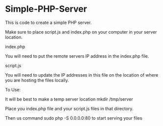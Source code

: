 # Simple-PHP-Server
This is code to create a simple PHP server.

Make sure to place script.js and index.php on your computer in your server location. 

index.php

You will need to put the remote servers IP address in the index.php file.

script.js

You will need to update the IP addresses in this file on the location of where you are hosting the files locally. 

To Use:

It will be best to make a temp server location mkdir /tmp/server

Place you index.php file and your script.js files in that directory.

Then us command sudo php -S 0.0.0.0:80 to start serving your files
